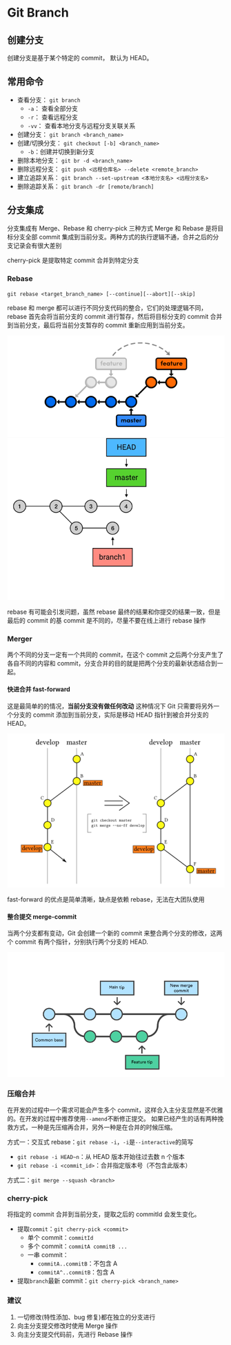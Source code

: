# Git Branch

## 创建分支

创建分支是基于某个特定的 commit， 默认为 HEAD。

## 常用命令

- 查看分支： `git branch`
  - `-a`： 查看全部分支
  - `-r`： 查看远程分支
  - `-vv`： 查看本地分支与远程分支关联关系
- 创建分支： `git branch <branch_name>`
- 创建/切换分支： `git checkout [-b] <branch_name>`
  - `-b`：创建并切换到新分支
- 删除本地分支： `git br -d <branch_name>`
- 删除远程分支： `git push <远程仓库名> --delete <remote_branch>`
- 建立追踪关系： `git branch --set-upstream <本地分支名> <远程分支名>`
- 删除追踪关系： `git branch -dr [remote/branch]`

## 分支集成

分支集成有 Merge、Rebase 和 cherry-pick 三种方式
Merge 和 Rebase 是将目标分支全部 commit 集成到当前分支。两种方式的执行逻辑不通，合并之后的分支记录会有很大差别

cherry-pick 是提取特定 commit 合并到特定分支

### Rebase

`git rebase <target_branch_name> [--continue][--abort][--skip]`

rebase 和 merge 都可以进行不同分支代码的整合，它们的处理逻辑不同，rebase 首先会将当前分支的 commit 进行暂存，然后将目标分支的 commit 合并到当前分支，最后将当前分支暂存的 commit 重新应用到当前分支。

![git rebase](../../assets/images/git/git-rebase.png)
![git rebase](../../assets/images/git/git-rebase.gif)

rebase 有可能会引发问题，虽然 rebase 最终的结果和你提交的结果一致，但是最后的 commit 的基 commit 是不同的，尽量不要在线上进行 rebase 操作

### Merger

两个不同的分支一定有一个共同的 commit，在这个 commit 之后两个分支产生了各自不同的内容和 commit，分支合并的目的就是把两个分支的最新状态结合到一起。

#### 快进合并 fast-forward

这是最简单的的情况，**当前分支没有做任何改动**
这种情况下 Git 只需要将另外一个分支的 commit 添加到当前分支，实际是移动 HEAD 指针到被合并分支的 HEAD。

![快进合并](../../assets/images/git/fast-forward-merge.png)

fast-forward 的优点是简单清晰，缺点是依赖 rebase，无法在大团队使用

#### 整合提交 merge-commit

当两个分支都有变动，Git 会创建一个新的 commit 来整合两个分支的修改，这两个 commit 有两个指针，分别执行两个分支的 HEAD.

![git merge](../../assets/images/git/git-merge.png)

### 压缩合并

在开发的过程中一个需求可能会产生多个 commit，这样合入主分支显然是不优雅的。在开发的过程中推荐使用`--amend`不断修正提交。
如果已经产生的话有两种挽救方式，一种是先压缩再合并，另外一种是在合并的时候压缩。

方式一：交互式 rebase：`git rebase -i`，`-i`是`--interactive`的简写

- `git rebase -i HEAD~n`：从 HEAD 版本开始往过去数 n 个版本
- `git rebase -i <commit_id>`：合并指定版本号（不包含此版本）

方式二：`git merge --squash <branch>`

### cherry-pick

将指定的 commit 合并到当前分支，提取之后的 commitId 会发生变化。

- 提取`commit`：`git cherry-pick <commit>`
  - 单个 commit：`commitId`
  - 多个 commit：`commitA commitB ...`
  - 一串 commit：
    - `commitA..commitB`：不包含 A
    - `commitA^..commitB`：包含 A
- 提取`branch`最新 commit：`git cherry-pick <branch_name>`

### 建议

1. 一切修改(特性添加、bug 修复)都在独立的分支进行
2. 向主分支提交修改时使用 Merge 操作
3. 向主分支提交代码前，先进行 Rebase 操作
